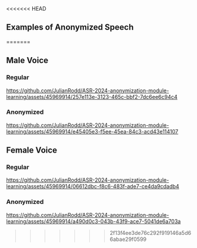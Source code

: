 <<<<<<< HEAD
## Examples of Anonymized Speech


=======
## Male Voice

### Regular
https://github.com/JulianRodd/ASR-2024-anonymization-module-learning/assets/45969914/257e113e-3123-465c-bbf2-7dc6ee6c94c4

### Anonymized

https://github.com/JulianRodd/ASR-2024-anonymization-module-learning/assets/45969914/e45405e3-f5ee-45ea-84c3-acd43e114107

## Female Voice

### Regular

https://github.com/JulianRodd/ASR-2024-anonymization-module-learning/assets/45969914/06612dbc-f8c6-483f-ade7-ce4da9cdadb4




### Anonymized

https://github.com/JulianRodd/ASR-2024-anonymization-module-learning/assets/45969914/a490d0c3-043b-43f9-ace7-5041de6a703a

>>>>>>> 2f13f4ee3de76c292f919146a5d66abae29f0599
